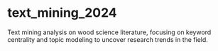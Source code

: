 # text_mining_2024
Text mining analysis on wood science literature, focusing on keyword centrality and topic modeling to uncover research trends in the field.
